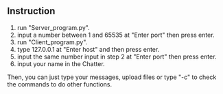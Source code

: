 ## Instruction

1. run "Server_program.py".
2. input a number between 1 and 65535 at "Enter port" then press enter.
3. run "Client_program.py".
4. type 127.0.0.1 at "Enter host" and then press enter.
5. input the same number input in step 2 at "Enter port" then press enter.
6. input your name in the Chatter.

Then, you can just type your messages, upload files or type "-c" to check the commands to do other functions.
